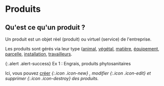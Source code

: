 # Produits 

## Qu'est ce qu'un produit ? 

Un produit est un objet réel (produit) ou virtuel (service) de l'entreprise.

Les produits sont gérés via leur type ([animal](/backend/animals), [végétal](/backend/plants), [matière](/backend/matters), [équipement](/backend/equipments), [parcelle](/backend/land_parcels), [installation](/backend/buildings), [travailleurs](/backend/workers|travailleurs).

{:.alert .alert-success}
Ex 1 : Engrais, produits phytosanitaires

Ici, vous pouvez [créer](/backend/products/new) <i />{:.icon .icon-new} , modifier <i />{:.icon .icon-edit} et supprimer <i />{:.icon .icon-destroy} des produits.
